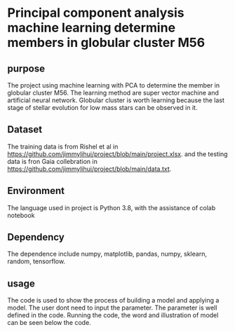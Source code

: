 # Principal component analysis machine learning determine members in globular cluster M56
## purpose
The project using machine learning with PCA to determine the member in globular cluster M56. The learning method are super vector machine and artificial neural network.
Globular cluster is worth learning because the last stage of stellar evolution for low mass stars can be observed in it.
## Dataset
The training data is from Rishel et al in https://github.com/jimmylihui/project/blob/main/project.xlsx. and the testing data is fron Gaia collebration in https://github.com/jimmylihui/project/blob/main/data.txt.
## Environment 
The language used in project is Python 3.8, with the assistance of colab notebook
## Dependency
The dependence include numpy, matplotlib, pandas, numpy, sklearn, random, tensorflow. 
## usage
The code is used to show the process of building a model and applying a model. The user dont need to input the parameter. The parameter is well defined in 
the code. Running the code, the word and illustration of model can be seen below the code.
